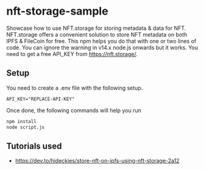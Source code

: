 # nft-storage-sample

Showcase how to use NFT.storage for storing metadata &amp; data for NFT. NFT.storage offers a convenient solution to store NFT metadata on both IPFS & FileCoin for free. This npm helps you do that with one or two lines of code. You can ignore the warning in v14.x node.js onwards but it works. You need to get a free API_KEY from <https://nft.storage/>.

## Setup

You need to create a .env file with the following setup.

```text
API_KEY="REPLACE-API-KEY"
```

Once done, the following commands will help you run

```bash
npm install
node script.js
```

## Tutorials used

* <https://dev.to/hideckies/store-nft-on-ipfs-using-nft-storage-2a12>
